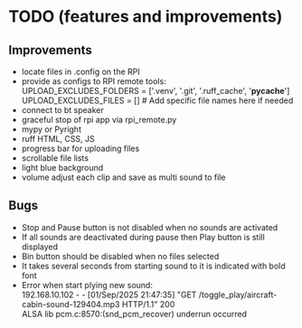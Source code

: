 # TODO (features and improvements)

## Improvements

- locate files in .config on the RPI
- provide as configs to RPI remote tools:<br>
UPLOAD_EXCLUDES_FOLDERS = ['.venv', '.git', '.ruff_cache', '__pycache__']<br>
UPLOAD_EXCLUDES_FILES = []  # Add specific file names here if needed
- connect to bt speaker
- graceful stop of rpi app via rpi_remote.py
- mypy or Pyright
- ruff HTML, CSS, JS
- progress bar for uploading files
- scrollable file lists
- light blue background
- volume adjust each clip and save as multi sound to file

## Bugs

- Stop and Pause button is not disabled when no sounds are activated
- If all sounds are deactivated during pause then Play button is still displayed
- Bin button should be disabled when no files selected
- It takes several seconds from starting sound to it is indicated with bold font
- Error when start plying new sound:<br>
192.168.10.102 - - [01/Sep/2025 21:47:35] "GET /toggle_play/aircraft-cabin-sound-129404.mp3 HTTP/1.1" 200<br>
ALSA lib pcm.c:8570:(snd_pcm_recover) underrun occurred
